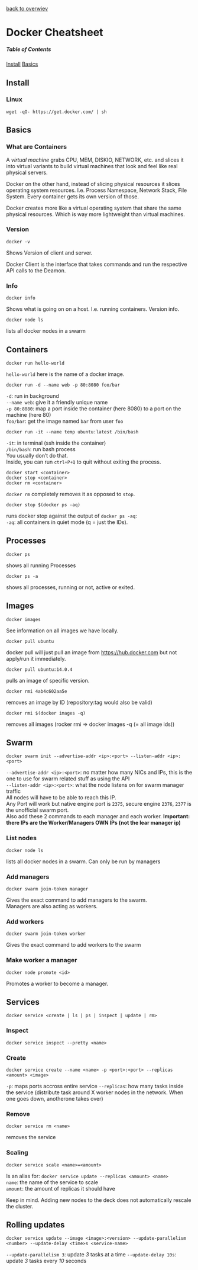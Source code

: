 [back to overwiev](/../..)

# Docker Cheatsheet

##### Table of Contents

[Install](#install)
[Basics](#basics)

## Install

### Linux

```
wget -qO- https://get.docker.com/ | sh
```

## Basics

### What are Containers

A _virtual machine_ grabs CPU, MEM, DISKIO, NETWORK, etc. and slices it into virtual variants to build virtual machines that look and feel like real physical servers.

Docker on the other hand, instead of slicing physical resources it slices operating system resources. I.e. Process Namespace, Network Stack, File System. Every container gets its own version of those.

Docker creates more like a virtual operating system that share the same physical resources. Which is way more lightweight than virtual machines.

### Version

```
docker -v
```

Shows Version of client and server.

Docker Client is the interface that takes commands and run the respective API calls to the Deamon.

### Info

```
docker info
```
Shows what is going on on a host. I.e. running containers. Version info.

```
docker node ls
```
lists all docker nodes in a swarm

## Containers

```
docker run hello-world
```

`hello-world` here is the name of a docker image.

```
docker run -d --name web -p 80:8080 foo/bar
```

`-d`: run in background  
`--name web`: give it a friendly unique name  
`-p 80:8080`: map a port inside the container (here 8080) to a port on the machine (here 80)  
`foo/bar`: get the image named `bar` from user `foo`

```
docker run -it --name temp ubuntu:latest /bin/bash
```

`-it`: in terminal (ssh inside the container)  
`/bin/bash`: run bash process  
You usually don’t do that.  
Inside, you can run `ctrl+P+Q` to quit without exiting the process.

```
docker start <container>
docker stop <container>
docker rm <container>
```

`docker rm` completely removes it as opposed to `stop`.

```
docker stop $(docker ps -aq)
```

runs docker stop against the output of `docker ps -aq`:  
`-aq`: all containers in quiet mode (q = just the IDs).

## Processes

```
docker ps
```

shows all running Processes

```
docker ps -a
```

shows all processes, running or not, active or exited.

## Images

```
docker images
```

See information on all images we have locally.

```
docker pull ubuntu
```

docker pull will just pull an image from https://hub.docker.com but not apply/run it immediately.

```
docker pull ubuntu:14.0.4
```

pulls an image of specific version.

```
docker rmi 4ab4c602aa5e
```

removes an image by ID (repository:tag would also be valid)

```
docker rmi $(docker images -q)
```

removes all images (rocker rmi => docker images -q (= all image ids))

## Swarm

```
docker swarm init --advertise-addr <ip>:<port> --listen-addr <ip>:<port>
```
`--advertise-addr <ip>:<port>`: no matter how many NICs and IPs, this is the one to use for swarm related stuff as using the API  
`--listen-addr <ip>:<port>`: what the node listens on for swarm manager traffic  
All nodes will have to be able to reach this IP.  
Any Port will work but native engine port is `2375`, secure engine `2376`, `2377` is the unofficial swarm port.  
Also add these 2 commands to each manager and each worker.
**Important: there IPs are the Worker/Managers OWN IPs (not the lear manager ip)**

### List nodes

```
docker node ls
```
lists all docker nodes in a swarm. Can only be run by managers

### Add managers

```
docker swarm join-token manager
```
Gives the exact command to add managers to the swarm.  
Managers are also acting as workers.

### Add workers

```
docker swarm join-token worker
```
Gives the exact command to add workers to the swarm

### Make worker a manager

```
docker node promote <id>
```
Promotes a worker to become a manager.

## Services

```
docker service <create | ls | ps | inspect | update | rm>
```

### Inspect

```
docker service inspect --pretty <name>
```

### Create

```
docker service create --name <name> -p <port>:<port> --replicas <amount> <image>
```
`-p`: maps ports accross entire service
`--replicas`: how many tasks inside the service (distribute task around X worker nodes in the network. When one goes down, anotherone takes over)

### Remove

```
docker service rm <name>
```
removes the service


### Scaling

```
docker service scale <name>=<amount>
```
Is an alias for: `docker service update --replicas <amount> <name>`  
`name`: the name of the service to scale  
`amount`: the amount of replicas it should have  

Keep in mind. Adding new nodes to the deck does not automatically rescale the cluster.

## Rolling updates

```
docker service update --image <image>:<version> --update-parallelism <number> --update-delay <time>s <service-name>
```
`--update-parallelism 3`: update *3* tasks at a time
`--update-delay 10s`: update *3* tasks every *10* seconds

